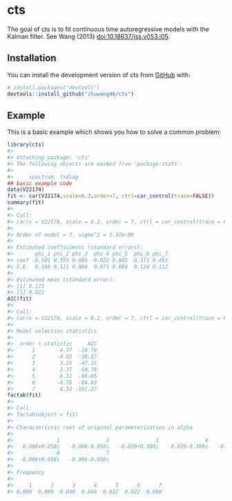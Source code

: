 
<!-- README.md is generated from README.Rmd. Please edit that file -->
cts
===

<!-- badges: start -->
<!-- badges: end -->
The goal of cts is to fit continuous time autoregressive models with the Kalman filter. See Wang (2013) <doi:10.18637/jss.v053.i05>.

Installation
------------

You can install the development version of cts from [GitHub](https://github.com/) with:

``` r
# install.packages("devtools")
devtools::install_github("zhuwang46/cts")
```

Example
-------

This is a basic example which shows you how to solve a common problem:

``` r
library(cts)
#> 
#> Attaching package: 'cts'
#> The following objects are masked from 'package:stats':
#> 
#>     spectrum, tsdiag
## basic example code
data(V22174)
fit <- car(V22174,scale=0.2,order=7, ctrl=car_control(trace=FALSE))
summary(fit)
#> 
#> Call:
#> car(x = V22174, scale = 0.2, order = 7, ctrl = car_control(trace = FALSE))
#> 
#> Order of model = 7, sigma^2 = 1.37e-09 
#> 
#> Estimated coefficients (standard errors):
#>       phi_1 phi_2 phi_3  phi_4 phi_5  phi_6 phi_7
#> coef -0.501 0.355 0.085 -0.022 0.605 -0.371 0.483
#> S.E.  0.108 0.111 0.060  0.071 0.084  0.124 0.112
#> 
#> Estimated mean (standard error):
#> [1] 0.173
#> [1] 0.022
AIC(fit)
#> 
#> Call:
#> car(x = V22174, scale = 0.2, order = 7, ctrl = car_control(trace = FALSE))
#> 
#> Model selection statistics 
#> 
#>  order t.statistic     AIC
#>      1       -4.77  -20.78
#>      2       -4.45  -38.57
#>      3        3.25  -47.15
#>      4        2.37  -50.76
#>      5        6.11  -86.05
#>      6       -0.76  -84.63
#>      7        4.32 -101.27
factab(fit)
#> 
#> Call:
#> factab(object = fit)
#> 
#> Characteristic root of original parameterization in alpha 
#> 
#>              1               2               3               4               5  
#>  -0.006+0.058i   -0.006-0.058i   -0.029+0.300i   -0.029-0.300i   -0.030+0.135i
#>              6               7  
#>  -0.006+0.058i   -0.006-0.058i
#> 
#> Frequency 
#> 
#>     1      2      3      4      5      6      7  
#> 0.009  0.009  0.048  0.048  0.022  0.022  0.000
```
